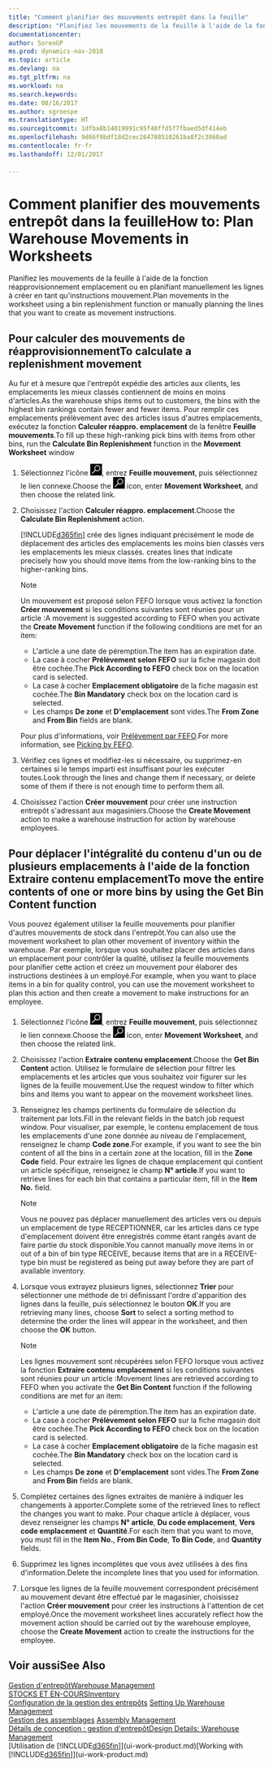 ```yaml
---
title: "Comment planifier des mouvements entrepôt dans la feuille"
description: "Planifiez les mouvements de la feuille à l'aide de la fonction réapprovisionnement emplacement ou en planifiant manuellement les lignes à créer en tant qu'instructions mouvement."
documentationcenter: 
author: SorenGP
ms.prod: dynamics-nav-2018
ms.topic: article
ms.devlang: na
ms.tgt_pltfrm: na
ms.workload: na
ms.search.keywords: 
ms.date: 08/16/2017
ms.author: sgroespe
ms.translationtype: HT
ms.sourcegitcommit: 1dfba8b14019991c95f40ffd5f7fbaed5df414eb
ms.openlocfilehash: 9d66f9bdf18d2cec264788510261ba8f2c3860ad
ms.contentlocale: fr-fr
ms.lasthandoff: 12/01/2017

---
```

# <a name="how-to-plan-warehouse-movements-in-worksheets"></a><span data-ttu-id="7dd72-103">Comment planifier des mouvements entrepôt dans la feuille</span><span class="sxs-lookup"><span data-stu-id="7dd72-103">How to: Plan Warehouse Movements in Worksheets</span></span>
<span data-ttu-id="7dd72-104">Planifiez les mouvements de la feuille à l'aide de la fonction réapprovisionnement emplacement ou en planifiant manuellement les lignes à créer en tant qu'instructions mouvement.</span><span class="sxs-lookup"><span data-stu-id="7dd72-104">Plan movements in the worksheet using a bin replenishment function or manually planning the lines that you want to create as movement instructions.</span></span>  

## <a name="to-calculate-a-replenishment-movement"></a><span data-ttu-id="7dd72-105">Pour calculer des mouvements de réapprovisionnement</span><span class="sxs-lookup"><span data-stu-id="7dd72-105">To calculate a replenishment movement</span></span>  
<span data-ttu-id="7dd72-106">Au fur et à mesure que l'entrepôt expédie des articles aux clients, les emplacements les mieux classés contiennent de moins en moins d'articles.</span><span class="sxs-lookup"><span data-stu-id="7dd72-106">As the warehouse ships items out to customers, the bins with the highest bin rankings contain fewer and fewer items.</span></span> <span data-ttu-id="7dd72-107">Pour remplir ces emplacements prélèvement avec des articles issus d'autres emplacements, exécutez la fonction **Calculer réappro. emplacement** de la fenêtre **Feuille mouvements**.</span><span class="sxs-lookup"><span data-stu-id="7dd72-107">To fill up these high-ranking pick bins with items from other bins, run the **Calculate Bin Replenishment** function in the **Movement Worksheet** window</span></span>

1.  <span data-ttu-id="7dd72-108">Sélectionnez l'icône ![Page ou état pour la recherche](media/ui-search/search_small.png "Page ou état pour la recherche"), entrez **Feuille mouvement**, puis sélectionnez le lien connexe.</span><span class="sxs-lookup"><span data-stu-id="7dd72-108">Choose the ![Search for Page or Report](media/ui-search/search_small.png "Search for Page or Report icon") icon, enter **Movement Worksheet**, and then choose the related link.</span></span>  
2.  <span data-ttu-id="7dd72-109">Choisissez l'action **Calculer réappro. emplacement**.</span><span class="sxs-lookup"><span data-stu-id="7dd72-109">Choose the **Calculate Bin Replenishment** action.</span></span>  

    [!INCLUDE[d365fin](includes/d365fin_md.md)]<span data-ttu-id="7dd72-110"> crée des lignes indiquant précisément le mode de déplacement des articles des emplacements les moins bien classés vers les emplacements les mieux classés.</span><span class="sxs-lookup"><span data-stu-id="7dd72-110"> creates lines that indicate precisely how you should move items from the low-ranking bins to the higher-ranking bins.</span></span>  

    > [!NOTE]  
    >  <span data-ttu-id="7dd72-111">Un mouvement est proposé selon FEFO lorsque vous activez la fonction **Créer mouvement** si les conditions suivantes sont réunies pour un article :</span><span class="sxs-lookup"><span data-stu-id="7dd72-111">A movement is suggested according to FEFO when you activate the **Create Movement** function if the following conditions are met for an item:</span></span>  
    >   
    >  -   <span data-ttu-id="7dd72-112">L'article a une date de péremption.</span><span class="sxs-lookup"><span data-stu-id="7dd72-112">The item has an expiration date.</span></span>  
    > -   <span data-ttu-id="7dd72-113">La case à cocher **Prélèvement selon FEFO** sur la fiche magasin doit être cochée.</span><span class="sxs-lookup"><span data-stu-id="7dd72-113">The **Pick According to FEFO** check box on the location card is selected.</span></span>  
    > -   <span data-ttu-id="7dd72-114">La case à cocher **Emplacement obligatoire** de la fiche magasin est cochée.</span><span class="sxs-lookup"><span data-stu-id="7dd72-114">The **Bin Mandatory** check box on the location card is selected.</span></span>  
    > -   <span data-ttu-id="7dd72-115">Les champs **De zone** et **D'emplacement** sont vides.</span><span class="sxs-lookup"><span data-stu-id="7dd72-115">The **From Zone** and **From Bin** fields are blank.</span></span>  

    <span data-ttu-id="7dd72-116">Pour plus d'informations, voir [Prélèvement par FEFO](warehouse-picking-by-fefo.md).</span><span class="sxs-lookup"><span data-stu-id="7dd72-116">For more information, see [Picking by FEFO](warehouse-picking-by-fefo.md).</span></span>  

3.  <span data-ttu-id="7dd72-117">Vérifiez ces lignes et modifiez-les si nécessaire, ou supprimez-en certaines si le temps imparti est insuffisant pour les exécuter toutes.</span><span class="sxs-lookup"><span data-stu-id="7dd72-117">Look through the lines and change them if necessary, or delete some of them if there is not enough time to perform them all.</span></span>  
4.  <span data-ttu-id="7dd72-118">Choisissez l'action **Créer mouvement** pour créer une instruction entrepôt s'adressant aux magasiniers.</span><span class="sxs-lookup"><span data-stu-id="7dd72-118">Choose the **Create Movement** action to make a warehouse instruction for action by warehouse employees.</span></span>  

## <a name="to-move-the-entire-contents-of-one-or-more-bins-by-using-the-get-bin-content-function"></a><span data-ttu-id="7dd72-119">Pour déplacer l'intégralité du contenu d'un ou de plusieurs emplacements à l'aide de la fonction Extraire contenu emplacement</span><span class="sxs-lookup"><span data-stu-id="7dd72-119">To move the entire contents of one or more bins by using the Get Bin Content function</span></span>  
<span data-ttu-id="7dd72-120">Vous pouvez également utiliser la feuille mouvements pour planifier d'autres mouvements de stock dans l'entrepôt.</span><span class="sxs-lookup"><span data-stu-id="7dd72-120">You can also use the movement worksheet to plan other movement of inventory within the warehouse.</span></span> <span data-ttu-id="7dd72-121">Par exemple, lorsque vous souhaitez placer des articles dans un emplacement pour contrôler la qualité, utilisez la feuille mouvements pour planifier cette action et créez un mouvement pour élaborer des instructions destinées à un employé.</span><span class="sxs-lookup"><span data-stu-id="7dd72-121">For example, when you want to place items in a bin for quality control, you can use the movement worksheet to plan this action and then create a movement to make instructions for an employee.</span></span>  

1.  <span data-ttu-id="7dd72-122">Sélectionnez l'icône ![Page ou état pour la recherche](media/ui-search/search_small.png "Page ou état pour la recherche"), entrez **Feuille mouvement**, puis sélectionnez le lien connexe.</span><span class="sxs-lookup"><span data-stu-id="7dd72-122">Choose the ![Search for Page or Report](media/ui-search/search_small.png "Search for Page or Report icon") icon, enter **Movement Worksheet**, and then choose the related link.</span></span>  
2.  <span data-ttu-id="7dd72-123">Choisissez l'action **Extraire contenu emplacement**.</span><span class="sxs-lookup"><span data-stu-id="7dd72-123">Choose the **Get Bin Content** action.</span></span> <span data-ttu-id="7dd72-124">Utilisez le formulaire de sélection pour filtrer les emplacements et les articles que vous souhaitez voir figurer sur les lignes de la feuille mouvement.</span><span class="sxs-lookup"><span data-stu-id="7dd72-124">Use the request window to filter which bins and items you want to appear on the movement worksheet lines.</span></span>  
3.  <span data-ttu-id="7dd72-125">Renseignez les champs pertinents du formulaire de sélection du traitement par lots.</span><span class="sxs-lookup"><span data-stu-id="7dd72-125">Fill in the relevant fields in the batch job request window.</span></span> <span data-ttu-id="7dd72-126">Pour visualiser, par exemple, le contenu emplacement de tous les emplacements d'une zone donnée au niveau de l'emplacement, renseignez le champ **Code zone**.</span><span class="sxs-lookup"><span data-stu-id="7dd72-126">For example, if you want to see the bin content of all the bins in a certain zone at the location, fill in the **Zone Code** field.</span></span> <span data-ttu-id="7dd72-127">Pour extraire les lignes de chaque emplacement qui contient un article spécifique, renseignez le champ **N° article**.</span><span class="sxs-lookup"><span data-stu-id="7dd72-127">If you want to retrieve lines for each bin that contains a particular item, fill in the **Item No.** field.</span></span>  

    > [!NOTE]  
    >  <span data-ttu-id="7dd72-128">Vous ne pouvez pas déplacer manuellement des articles vers ou depuis un emplacement de type RECEPTIONNER, car les articles dans ce type d'emplacement doivent être enregistrés comme étant rangés avant de faire partie du stock disponible.</span><span class="sxs-lookup"><span data-stu-id="7dd72-128">You cannot manually move items in or out of a bin of bin type RECEIVE, because items that are in a RECEIVE-type bin must be registered as being put away before they are part of available inventory.</span></span>  

4.  <span data-ttu-id="7dd72-129">Lorsque vous extrayez plusieurs lignes, sélectionnez **Trier** pour sélectionner une méthode de tri définissant l'ordre d'apparition des lignes dans la feuille, puis sélectionnez le bouton **OK**.</span><span class="sxs-lookup"><span data-stu-id="7dd72-129">If you are retrieving many lines, choose **Sort** to select a sorting method to determine the order the lines will appear in the worksheet, and then choose the **OK** button.</span></span>  

    > [!NOTE]  
    >  <span data-ttu-id="7dd72-130">Les lignes mouvement sont récupérées selon FEFO lorsque vous activez la fonction **Extraire contenu emplacement** si les conditions suivantes sont réunies pour un article :</span><span class="sxs-lookup"><span data-stu-id="7dd72-130">Movement lines are retrieved according to FEFO when you activate the **Get Bin Content** function if the following conditions are met for an item:</span></span>  
    >   
    >  -   <span data-ttu-id="7dd72-131">L'article a une date de péremption.</span><span class="sxs-lookup"><span data-stu-id="7dd72-131">The item has an expiration date.</span></span>  
    > -   <span data-ttu-id="7dd72-132">La case à cocher **Prélèvement selon FEFO** sur la fiche magasin doit être cochée.</span><span class="sxs-lookup"><span data-stu-id="7dd72-132">The **Pick According to FEFO** check box on the location card is selected.</span></span>  
    > -   <span data-ttu-id="7dd72-133">La case à cocher **Emplacement obligatoire** de la fiche magasin est cochée.</span><span class="sxs-lookup"><span data-stu-id="7dd72-133">The **Bin Mandatory** check box on the location card is selected.</span></span>  
    > -   <span data-ttu-id="7dd72-134">Les champs **De zone** et **D'emplacement** sont vides.</span><span class="sxs-lookup"><span data-stu-id="7dd72-134">The **From Zone** and **From Bin** fields are blank.</span></span>  

5.  <span data-ttu-id="7dd72-135">Complétez certaines des lignes extraites de manière à indiquer les changements à apporter.</span><span class="sxs-lookup"><span data-stu-id="7dd72-135">Complete some of the retrieved lines to reflect the changes you want to make.</span></span> <span data-ttu-id="7dd72-136">Pour chaque article à déplacer, vous devez renseigner les champs **N° article**, **Du code emplacement**, **Vers code emplacement** et **Quantité**.</span><span class="sxs-lookup"><span data-stu-id="7dd72-136">For each item that you want to move, you must fill in the **Item No.**, **From Bin Code**, **To Bin Code**, and **Quantity** fields.</span></span>  
6.  <span data-ttu-id="7dd72-137">Supprimez les lignes incomplètes que vous avez utilisées à des fins d'information.</span><span class="sxs-lookup"><span data-stu-id="7dd72-137">Delete the incomplete lines that you used for information.</span></span>  
7.  <span data-ttu-id="7dd72-138">Lorsque les lignes de la feuille mouvement correspondent précisément au mouvement devant être effectué par le magasinier, choisissez l'action **Créer mouvement** pour créer les instructions à l'attention de cet employé.</span><span class="sxs-lookup"><span data-stu-id="7dd72-138">Once the movement worksheet lines accurately reflect how the movement action should be carried out by the warehouse employee, choose the **Create Movement** action to create the instructions for the employee.</span></span>  

## <a name="see-also"></a><span data-ttu-id="7dd72-139">Voir aussi</span><span class="sxs-lookup"><span data-stu-id="7dd72-139">See Also</span></span>  
[<span data-ttu-id="7dd72-140">Gestion d'entrepôt</span><span class="sxs-lookup"><span data-stu-id="7dd72-140">Warehouse Management</span></span>](warehouse-manage-warehouse.md)  
[<span data-ttu-id="7dd72-141">STOCKS ET EN-COURS</span><span class="sxs-lookup"><span data-stu-id="7dd72-141">Inventory</span></span>](inventory-manage-inventory.md)  
<span data-ttu-id="7dd72-142">[Configuration de la gestion des entrepôts](warehouse-setup-warehouse.md)   </span><span class="sxs-lookup"><span data-stu-id="7dd72-142">[Setting Up Warehouse Management](warehouse-setup-warehouse.md)   </span></span>  
<span data-ttu-id="7dd72-143">[Gestion des assemblages](assembly-assemble-items.md)  </span><span class="sxs-lookup"><span data-stu-id="7dd72-143">[Assembly Management](assembly-assemble-items.md)  </span></span>  
[<span data-ttu-id="7dd72-144">Détails de conception : gestion d'entrepôt</span><span class="sxs-lookup"><span data-stu-id="7dd72-144">Design Details: Warehouse Management</span></span>](design-details-warehouse-management.md)  
<span data-ttu-id="7dd72-145">[Utilisation de [!INCLUDE[d365fin](includes/d365fin_md.md)]](ui-work-product.md)</span><span class="sxs-lookup"><span data-stu-id="7dd72-145">[Working with [!INCLUDE[d365fin](includes/d365fin_md.md)]](ui-work-product.md)</span></span>

